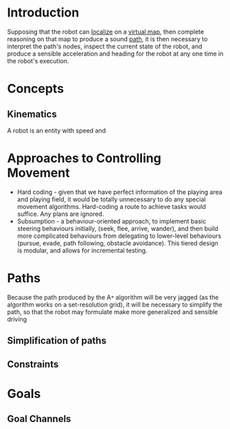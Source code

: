 # Introduction #
Supposing that the robot can [localize](Localization.md) on a [virtual map](Mapping.md), then complete reasoning on that map to produce a sound [path](path.md), it is then necessary to interpret the path's nodes, inspect the current state of the robot, and produce a sensible acceleration and heading for the robot at any one time in the robot's execution.

# Concepts #
## Kinematics ##
A robot is an entity with speed and

# Approaches to Controlling Movement #
  * Hard coding - given that we have perfect information of the playing area and playing field, it would be totally unnecessary to do any special movement algorithms. Hard-coding a route to achieve tasks would suffice. Any plans are ignored.
  * Subsumption - a behaviour-oriented approach, to implement basic steering behaviours initially, (seek, flee, arrive, wander), and then build more complicated behaviours from delegating to lower-level behaviours (pursue, evade, path following, obstacle avoidance). This tiered design is modular, and allows for incremental testing.



# Paths #
Because the path produced by the A`*` algorithm will be very jagged (as the algorithm works on a set-resolution grid), it will be necessary to simplify the path, so that the robot may formulate make more generalized and sensible driving

## Simplification of paths ##


## Constraints ##

# Goals #

## Goal Channels ##